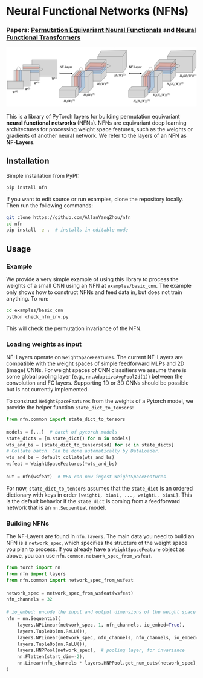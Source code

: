 # Neural Functional Networks (NFNs)
### Papers: [Permutation Equivariant Neural Functionals](https://arxiv.org/abs/2302.14040) and [Neural Functional Transformers](https://arxiv.org/abs/2305.13546)

![Diagram of NFN](/imgs/diagram.png)

This is a library of PyTorch layers for building permutation equivariant **neural functional networks** (NFNs). NFNs are equivariant deep learning architectures for processing weight space features, such as the weights or gradients of another neural network. We refer to the layers of an NFN as **NF-Layers**.

## Installation
Simple installation from PyPI:
```bash
pip install nfn
```
If you want to edit source or run examples, clone the repository locally. Then run the following commands:
```bash
git clone https://github.com/AllanYangZhou/nfn
cd nfn
pip install -e .  # installs in editable mode
```

## Usage

### Example
We provide a very simple example of using this library to process the weights of a small CNN using an NFN at `examples/basic_cnn`. The example only shows how to construct NFNs and feed data in, but does not train anything. To run:
```bash
cd examples/basic_cnn
python check_nfn_inv.py
```
This will check the permutation invariance of the NFN.

### Loading weights as input
NF-Layers operate on `WeightSpaceFeatures`. The current NF-Layers are compatible with the weight spaces of simple feedforward MLPs and 2D (image) CNNs. For weight spaces of CNN classifiers we assume there is some global pooling layer (e.g., `nn.AdaptiveAvgPool2d(1)`) between the convolution and FC layers. Supporting 1D or 3D CNNs should be possible but is not currently implemented.

To construct `WeightSpaceFeatures` from the weights of a Pytorch model, we provide the helper function `state_dict_to_tensors`:
```python
from nfn.common import state_dict_to_tensors

models = [...]  # batch of pytorch models
state_dicts = [m.state_dict() for m in models]
wts_and_bs = [state_dict_to_tensors(sd) for sd in state_dicts]
# Collate batch. Can be done automatically by DataLoader.
wts_and_bs = default_collate(wts_and_bs)
wsfeat = WeightSpaceFeatures(*wts_and_bs)

out = nfn(wsfeat)  # NFN can now ingest WeightSpaceFeatures
```
For now, `state_dict_to_tensors` assumes that the `state_dict` is an ordered dictionary with keys in order `[weight1, bias1, ..., weightL, biasL]`. This is the default behavior if the `state_dict` is coming from a feedforward network that is an `nn.Sequential` model.

### Building NFNs
The NF-Layers are found in `nfn.layers`. The main data you need to build an NFN is a `network_spec`, which specifies the structure of the weight space you plan to process. If you already have a `WeightSpaceFeature` object as above, you can use `nfn.common.network_spec_from_wsfeat`.

```python
from torch import nn
from nfn import layers
from nfn.common import network_spec_from_wsfeat

network_spec = network_spec_from_wsfeat(wsfeat)
nfn_channels = 32

# io_embed: encode the input and output dimensions of the weight space feature
nfn = nn.Sequential(
    layers.NPLinear(network_spec, 1, nfn_channels, io_embed=True),
    layers.TupleOp(nn.ReLU()),
    layers.NPLinear(network_spec, nfn_channels, nfn_channels, io_embed=True),
    layers.TupleOp(nn.ReLU()),
    layers.HNPPool(network_spec),  # pooling layer, for invariance
    nn.Flatten(start_dim=-2),
    nn.Linear(nfn_channels * layers.HNPPool.get_num_outs(network_spec), 1)
)
```
